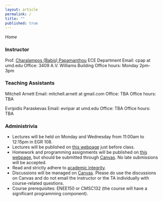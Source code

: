 ```yaml
---
layout: article
permalink: /
title: ""
published: true
---
```


*Home*

### Instructor
Prof. [Charalampos (Babis) Papamanthou](http://www.ece.umd.edu/~cpap) 
ECE Department
Email: cpap at umd.edu
Office: 3409 A.V. Williams Building
Office hours: Monday 2pm-3pm

### Teaching Assistants

Mitchell Arnett
Email: mitchell.arnett at gmail.com
Office: TBA
Office hours: TBA


Evripidis Paraskevas
Email: evripar at umd.edu
Office: TBA
Office hours: TBA



### Administrivia

*	Lectures will be held on Monday and Wednesday from 11:00am to 12:15pm in EGR 108.
*	Lectures will be published on [this webpage](http://enee459c.github.io/lectures/) just before class.
*	Homework and programming assignments will be published on [this webpage](http://enee459c.github.io/homeworks/), but should be submitted through [Canvas](https://umd.instructure.com/login). No late submissions will be accepted.
*	Read and strictly adhere to [academic integrity](http://www.faculty.umd.edu/teach/integrity.html). 
*	Discussions will be managed on [Canvas](https://umd.instructure.com/login). Please do use the discussions on Canvas and do not email the instructor or the TA individually with course-related questions.
*	Course prerequisites: ENEE150 or CMSC132 (the course will have a significant programming component).
